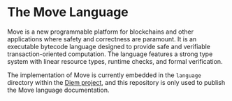 # The Move Language

Move is a new programmable platform for blockchains and other applications
where safety and correctness are paramount. It is an executable bytecode language
designed to provide safe and verifiable transaction-oriented computation.
The language features a strong type system with linear resource types, runtime checks,
and formal verification. 

The implementation of Move is currently embedded in the `language` directory
within the [Diem project](https://github.com/diem/diem), and this repository is
only used to publish the Move language documentation.

